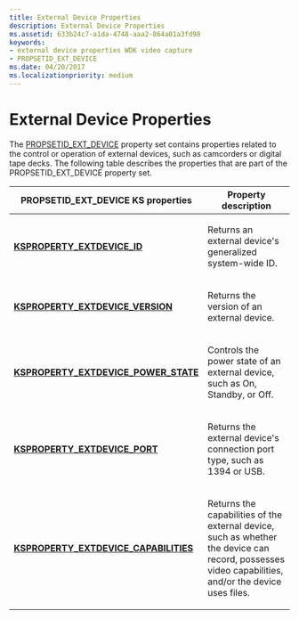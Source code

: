 ```yaml
---
title: External Device Properties
description: External Device Properties
ms.assetid: 633b24c7-a1da-4748-aaa2-864a01a3fd98
keywords:
- external device properties WDK video capture
- PROPSETID_EXT_DEVICE
ms.date: 04/20/2017
ms.localizationpriority: medium
---
```


# External Device Properties


The [PROPSETID\_EXT\_DEVICE](./propsetid-ext-device.md) property set contains properties related to the control or operation of external devices, such as camcorders or digital tape decks. The following table describes the properties that are part of the PROPSETID\_EXT\_DEVICE property set.

<table>
<colgroup>
<col width="50%" />
<col width="50%" />
</colgroup>
<thead>
<tr class="header">
<th>PROPSETID_EXT_DEVICE KS properties</th>
<th>Property description</th>
</tr>
</thead>
<tbody>
<tr class="odd">
<td><p><a href="/windows-hardware/drivers/stream/ksproperty-extdevice-id" data-raw-source="[&lt;strong&gt;KSPROPERTY_EXTDEVICE_ID&lt;/strong&gt;](./ksproperty-extdevice-id.md)"><strong>KSPROPERTY_EXTDEVICE_ID</strong></a></p></td>
<td><p>Returns an external device's generalized system-wide ID.</p></td>
</tr>
<tr class="even">
<td><p><a href="/windows-hardware/drivers/stream/ksproperty-extdevice-version" data-raw-source="[&lt;strong&gt;KSPROPERTY_EXTDEVICE_VERSION&lt;/strong&gt;](./ksproperty-extdevice-version.md)"><strong>KSPROPERTY_EXTDEVICE_VERSION</strong></a></p></td>
<td><p>Returns the version of an external device.</p></td>
</tr>
<tr class="odd">
<td><p><a href="/windows-hardware/drivers/stream/ksproperty-extdevice-power-state" data-raw-source="[&lt;strong&gt;KSPROPERTY_EXTDEVICE_POWER_STATE&lt;/strong&gt;](./ksproperty-extdevice-power-state.md)"><strong>KSPROPERTY_EXTDEVICE_POWER_STATE</strong></a></p></td>
<td><p>Controls the power state of an external device, such as On, Standby, or Off.</p></td>
</tr>
<tr class="even">
<td><p><a href="/windows-hardware/drivers/stream/ksproperty-extdevice-port" data-raw-source="[&lt;strong&gt;KSPROPERTY_EXTDEVICE_PORT&lt;/strong&gt;](./ksproperty-extdevice-port.md)"><strong>KSPROPERTY_EXTDEVICE_PORT</strong></a></p></td>
<td><p>Returns the external device's connection port type, such as 1394 or USB.</p></td>
</tr>
<tr class="odd">
<td><p><a href="/windows-hardware/drivers/stream/ksproperty-extdevice-capabilities" data-raw-source="[&lt;strong&gt;KSPROPERTY_EXTDEVICE_CAPABILITIES&lt;/strong&gt;](./ksproperty-extdevice-capabilities.md)"><strong>KSPROPERTY_EXTDEVICE_CAPABILITIES</strong></a></p></td>
<td><p>Returns the capabilities of the external device, such as whether the device can record, possesses video capabilities, and/or the device uses files.</p></td>
</tr>
</tbody>
</table>

 

